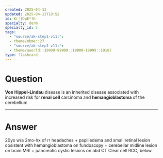 ```yaml
---
created: 2025-04-13
updated: 2025-04-13T10:52
id: Kr|}DpE*)h
specialty: derm
specialty_id: 5
tags:
  - "source/ak-step1-v11:": 
  - theme/nbme::27
  - "source/ak-step1-v11:": 
  - theme/uworld::10000-99999::19000-19999::19187
type: flashcard
---
```


# Question
**Von Hippel-Lindau** disease is an inherited disease associated with increased risk for **renal cell** carcinoma and **hemangioblastoma** of the cerebellum

---

# Answer
20yo w/a 2mo-hx of rr headaches + papilledema and small retinal lesion cosistent with hemangioblastoma on fundoscopy + cerebellar midline lesion on brain MRI + pancreatic cystic lesions on abd CT  Clear cell RCC, below